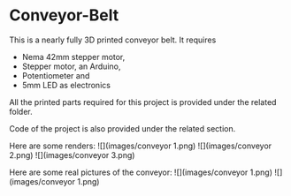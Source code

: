 # Conveyor-Belt
This is a nearly fully 3D printed conveyor belt.
It requires 
- Nema 42mm stepper motor, 
- Stepper motor, an Arduino, 
- Potentiometer and 
- 5mm LED 
as electronics

All the printed parts required for this project is provided under the related folder.

Code of the project is also provided under the related section.

Here are some renders:
![](images/conveyor 1.png)
![](images/conveyor 2.png)
![](images/conveyor 3.png)

Here are some real pictures of the conveyor:
![](images/conveyor 1.png)
![](images/conveyor 1.png)

